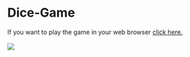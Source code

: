 # Dice-Game

If you want to play the game in your web browser [click here.](https://dicegame-project.netlify.app/)
</br>
</br>
<a href="https://dicegame-project.netlify.app/">
  <img src="https://i.postimg.cc/cJ6vp8jW/Game-Screenshot.jpg" target="_blank">
</a>
